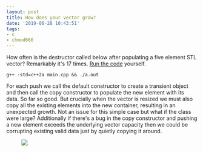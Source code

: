 ```yaml
---
layout: post
title: How does your vector grow?
date: '2019-06-28 10:43:51'
tags:
- c
- chmod666
---
```


How often is the destructor called below after populating a five element STL vector? Remarkably it's 17 times. [Run the code](https://coliru.stacked-crooked.com/a/50ccbbb1bdca6985) yourself.

<!--kg-card-begin: code-->

    g++ -std=c++2a main.cpp && ./a.out

<!--kg-card-end: code--><!--kg-card-begin: html--><script src="https://gist.github.com/deanturpin/8e82cc22f7da3542aae03f9ab26ebda8.js"></script><!--kg-card-end: html-->

For each push we call the default constructor to create a transient object and then call the copy constructor to populate the new element with its data. So far so good. But crucially when the vector is resized we must also copy all the existing elements into the new container, resulting in an unexpected growth. Not an issue for this simple case but what if the class were large? Additionally if there's a bug in the copy constructor and pushing a new element exceeds the underlying vector capacity then we could be corrupting existing valid data just by quietly copying it around.

<!--kg-card-begin: image--><figure class="kg-card kg-image-card"><img src="/content/images/2019/06/image-1.png" class="kg-image"></figure><!--kg-card-end: image-->

